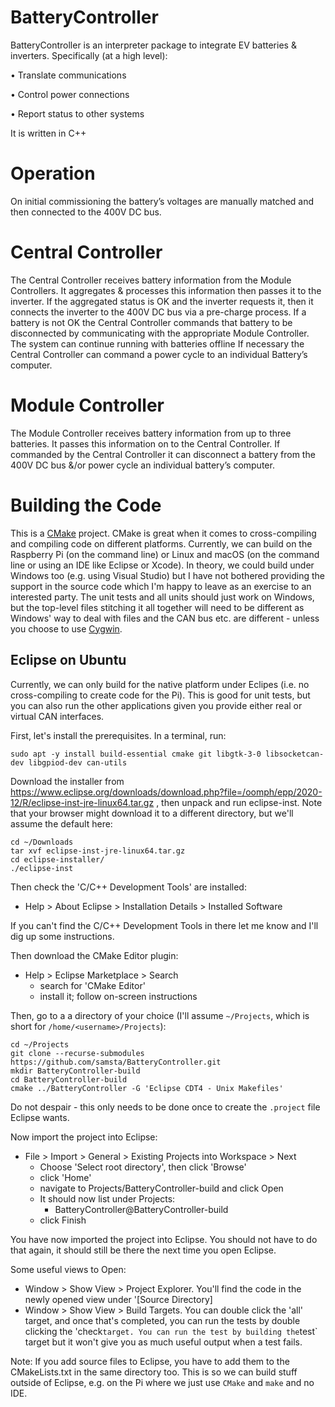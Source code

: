 # BatteryController
BatteryController is an interpreter package to integrate EV batteries & inverters. Specifically (at a high level):

•	Translate communications

•	Control power connections

•	Report status to other systems

It is written in C++ 
# Operation
On initial commissioning the battery’s voltages are manually matched and then connected to the 400V DC bus.
# Central Controller
The Central Controller receives battery information from the Module Controllers. It aggregates & processes this information then passes it to the inverter. If the aggregated status is OK and the inverter requests it, then it connects the inverter to the 400V DC bus via a pre-charge process.
If a battery is not OK the Central Controller commands that battery to be disconnected by communicating with the appropriate Module Controller. The system can continue running with batteries offline
If necessary the Central Controller can command a power cycle to an individual Battery’s computer.
# Module Controller
The Module  Controller receives battery information from up to three batteries. It passes this information on to the Central Controller.
If commanded by the Central Controller it can disconnect a battery from the 400V DC bus &/or power cycle an individual battery’s computer.


# Building the Code

This is a [CMake](https://cmake.org/) project. CMake is great when it comes to cross-compiling and compiling code on different platforms. Currently, we can build on the Raspberry Pi (on the command line) or Linux and macOS (on the command line or using an IDE like Eclipse or Xcode). In theory, we could build under Windows too (e.g. using Visual Studio) but I have not bothered providing the support in the source code which I'm happy to leave as an exercise to an interested party. The unit tests and all units should just work on Windows, but the top-level files stitching it all together will need to be different as Windows' way to deal with files and the CAN bus etc. are different - unless you choose to use [Cygwin](https://www.cygwin.com/).

## Eclipse on Ubuntu

Currently, we can only build for the native platform under Eclipes (i.e. no cross-compiling to create code for the Pi). This is good for unit tests, but you can also run the other applications given you provide either real or virtual CAN interfaces.

First, let's install the prerequisites. In a terminal, run:

~~~
sudo apt -y install build-essential cmake git libgtk-3-0 libsocketcan-dev libgpiod-dev can-utils
~~~

Download the installer from https://www.eclipse.org/downloads/download.php?file=/oomph/epp/2020-12/R/eclipse-inst-jre-linux64.tar.gz , then unpack and run eclipse-inst. Note that your browser might download it to a different directory, but we'll assume the default here:

~~~
cd ~/Downloads
tar xvf eclipse-inst-jre-linux64.tar.gz  
cd eclipse-installer/  
./eclipse-inst  
~~~

Then check the 'C/C++ Development Tools' are installed: 
- Help > About Eclipse > Installation Details > Installed Software

If you can't find the C/C++ Development Tools in there let me know and I'll dig up some instructions.

Then download the CMake Editor plugin: 

- Help > Eclipse Marketplace > Search
   - search for 'CMake Editor'
   - install it; follow on-screen instructions

Then, go to a a directory of your choice (I'll assume `~/Projects`, which is short for `/home/<username>/Projects`):

~~~
cd ~/Projects
git clone --recurse-submodules https://github.com/samsta/BatteryController.git
mkdir BatteryController-build
cd BatteryController-build
cmake ../BatteryController -G 'Eclipse CDT4 - Unix Makefiles'
~~~

Do not despair - this only needs to be done once to create the `.project` file Eclipse wants.

Now import the project into Eclipse:

- File > Import > General > Existing Projects into Workspace > Next
   - Choose 'Select root directory', then click 'Browse'
   - click 'Home'
   - navigate to Projects/BatteryController-build and click Open
   - It should now list under Projects:
      - BatteryController@BatteryController-build
   - click Finish

You have now imported the project into Eclipse. You should not have to do that again, it should still be there the next time you open Eclipse.

Some useful views to Open:

- Window > Show View > Project Explorer. You'll find the code in the newly opened view under '[Source Directory]
- Window > Show View > Build Targets. You can double click the 'all' target, and once that's completed, you can run the tests by double clicking the 'check` target. You can run the test by building the `test` target but it won't give you as much useful output when a test fails.

Note: If you add source files to Eclipse, you have to add them to the CMakeLists.txt in the same directory too. This is so we can build stuff outside of Eclipse, e.g. on the Pi where we just use `CMake` and `make` and no IDE.

